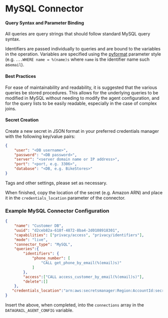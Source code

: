 # MySQL Connector

#### Query Syntax and Parameter Binding
All queries are query strings that should follow standard MySQL query syntax. 

Identifiers are passed individually to queries and are bound to the variables in the operation. Variables are specified using the [pyformat](https://peps.python.org/pep-0249/#paramstyle) parameter style (e.g. `...WHERE name = %(name)s` where `name` is the identifier name such as`email`).

#### Best Practices
For ease of maintainability and readability, it is suggested that the various queries be stored procedures. This allows for the underlying queries to be modified in MySQL without needing to modify the agent configuration, and for the query lists to be easily readable, especially in the case of complex joins. 

#### Secret Creation

Create a new secret in JSON format in your preferred credentials manager with the following key/value pairs:
```json
{
    "user": "<DB username>",
    "password": "<DB password>",
    "server": "<server domain name or IP address>",
    "port": "<port, e.g. 3306>",
    "database": "<DB, e.g. BikeStores>"
}
```
Tags and other settings, please set as necessary.

When finished, copy the location of the secret (e.g. Amazon ARN) and place it in the `credentials_location` parameter of the connector.


### Example MySQL Connector Configuration
```json
{
    "name": "Customer DB",
    "uuid": "d2ceb82a-618f-4872-8ba4-2d0108918301",
    "capabilities": ["privacy/access", "privacy/identifiers"],
    "mode": "live",
    "connector_type": "MySQL",
    "queries":{
        "identifiers": {
            "phone_number": [
                "CALL get_phone_by_email(%(email)s)"
            ]
        },
        "access":["CALL access_customer_by_email(%(email)s)"],
        "delete":[]
    },
   "credentials_location":"arn:aws:secretsmanager:Region:AccountId:secret:datagrail.mysql"
}
```
Insert the above, when completed, into the `connections` array in the `DATAGRAIL_AGENT_CONFIG` variable.
